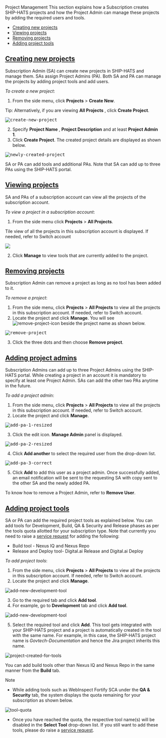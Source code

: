 Project Management
This section explains how a Subscription creates SHIP-HATS projects and how the Project Admin can manage these projects by adding the required users and tools.
- [Creating new projects](#creating-new-projects) 
- [Viewing projects](#viewing-projects)
- [Removing projects](#removing-projects)
- [Adding project tools](#adding-project-tools)

## [Creating new projects](#creating-new-projects)

Subscription Admin (SA) can create new projects in SHIP-HATS and manage them. SAs assign Project Admins (PA). Both SA and PA can manage the projects by adding project tools and add users.

*To create a new project*:

1. From the side menu, click **Projects** > **Create New**.

Tip: Alternatively, if you are viewing **All Projects** , click **Create Project**.


<kbd>![create-new-project](project-management-images/create-new-project-2.png)</kbd>

2. Specify **Project Name** , **Project Description** and at least **Project Admin 1**.
3. Click **Create Project**. The created project details are displayed as shown below.

<kbd>![newly-created-project](project-management-images/newly-created-project.png)</kbd>

SA or PA can add tools and additional PAs. Note that SA can add up to three PAs using the SHIP-HATS portal.

## [Viewing projects](#viewing-projects)

SA and PAs of a subscription account can view all the projects of the subscription account.

*To view a project in a subscription account*:

1. From the side menu click **Projects** > **All Projects**.

Tile view of all the projects in this subscription account is displayed. If needed, refer to Switch account

<kbd>![](project-management-images/view-all-projects-tile-view.png)</kbd>

2. Click **Manage** to view tools that are currently added to the project.

## [Removing projects](#removing-projects)

Subscription Admin can remove a project as long as no tool has been added to it.

*To remove a project*:

1. From the side menu, click **Projects** > **All Projects** to view all the projects in this subscription account. If needed, refer to Switch account.
2. Locate the project and click **Manage**. You will see ![remove-project-icon](project-management-images/remove-project-icon.png) beside the project name as shown below.

<kbd>![remove-project](project-management-images/remove-project.png)</kbd>

3. Click the three dots and then choose **Remove project**.

## [Adding project admins](#adding-project-admins)

Subscription Admins can add up to three Project Admins using the SHIP-HATS portal. While creating a project in an account it is mandatory to specify at least one Project Admin. SAs can add the other two PAs anytime in the future.

*To add a project admin*:

1. From the side menu, click **Projects** > **All Projects** to view all the projects in this subscription account. If needed, refer to Switch account.
2. Locate the project and click **Manage**.

<kbd>![add-pa-1-resized](project-management-images/add-pa-1-resized.png)</kbd>

3. Click the edit icon. **Manage Admin** panel is displayed.

<kbd>![add-pa-2-resized](project-management-images/add-pa-2-resized.png)</kbd>

4. Click **Add another** to select the required user from the drop-down list.

<kbd>![add-pa-3-correct](project-management-images/add-pa-3-correct-resized.png)</kbd>

5. Click **Add** to add this user as a project admin. Once successfully added, an email notification will be sent to the requesting SA with copy sent to the other SA and the newly added PA.

To know how to remove a Project Admin, refer to **Remove User**.

## [Adding project tools](#adding-project-tools)

SA or PA can add the required project tools as explained below. You can add tools for Development, Build, QA &amp; Security and Release phases as per the tools quota allotted for your subscription type. Note that currently you need to raise a [service request](https://jira.ship.gov.sg/servicedesk/customer/portal/11/) for adding the following:

- Build tool - Nexus IQ and Nexus Repo
- Release and Deploy tool- Digital.ai Release and Digital.ai Deploy

*To add project tools*:

1. From the side menu, click **Projects** > **All Projects** to view all the projects in this subscription account. If needed, refer to Switch account.
2. Locate the project and click **Manage**.

![add-new-development-tool](project-management-images/add-new-development-tool.png)

3. Go to the required tab and click **Add tool**.
4. For example, go to **Development** tab and click **Add tool**.

![add-new-development-tool](project-management-images/add-new-development-tool.png)

5. Select the required tool and click **Add**. This tool gets integrated with your SHIP-HATS project and a project is automatically created in the tool with the same name. For example, in this case, the SHIP-HATS project name is _Govtech-Documentation_ and hence the Jira project inherits this name.

![project-created-for-tools](project-management-images/project-created-for-tools.png)

You can add build tools other than Nexus IQ and Nexus Repo in the same manner from the **Build** tab.

Note

- While adding tools such as WebInspect Fortify SCA under the **QA &amp; Security** tab, the system displays the quota remaining for your subscription as shown below.

![tool-quota](project-management-images/tool-quota.png)

- Once you have reached the quota, the respective tool name(s) will be disabled in the **Select Tool** drop-down list. If you still want to add these tools, please do raise a [service request](https://jira.ship.gov.sg/servicedesk/customer/portal/11/).
